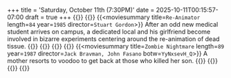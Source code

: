 +++
title = 'Saturday, October 11th (7:30PM)'
date = 2025-10-11T00:15:57-07:00
draft = true
+++
{{<movienight>}}
{{<movie>}}
{{<moviesummary title=`Re-Animator` length=`84` year=`1985` director=`Stuart Gordon`>}}
After an odd new medical student arrives on campus, a dedicated local and his girlfriend become involved in bizarre experiments centering around the re-animation of dead tissue.
{{</moviesummary>}}
{{<movietrailer wLJ8Z3PDEGU>}}
{{</movie>}}
{{<movie>}}
{{<moviesummary title=`Zombie Nightmare` length=`89` year=`1987` director=`Jack Bravman, John Fasano` botw=`YyNxsevH_Q`>}}
A mother resorts to voodoo to get back at those who killed her son.
{{</moviesummary>}}
{{<movietrailer PvrdXDELC30>}}
{{</movie>}}
{{</movienight>}}